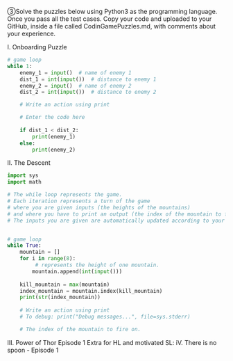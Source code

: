 ③Solve the puzzles below using Python3 as the programming language. Once you pass all the test cases. 
Copy your code and uploaded to your GitHub, inside a file called CodinGamePuzzles.md, with comments about your experience.

I. Onboarding Puzzle
```.py
# game loop
while 1:
    enemy_1 = input()  # name of enemy 1
    dist_1 = int(input())  # distance to enemy 1
    enemy_2 = input()  # name of enemy 2
    dist_2 = int(input())  # distance to enemy 2

    # Write an action using print

    # Enter the code here
    
    if dist_1 < dist_2:
        print(enemy_1)
    else:
        print(enemy_2)

```


II. The Descent
```.py
import sys
import math

# The while loop represents the game.
# Each iteration represents a turn of the game
# where you are given inputs (the heights of the mountains)
# and where you have to print an output (the index of the mountain to fire on)
# The inputs you are given are automatically updated according to your last actions.


# game loop
while True:
    mountain = []
    for i in range(8):
         # represents the height of one mountain.
        mountain.append(int(input()))
    
    kill_mountain = max(mountain)
    index_mountain = mountain.index(kill_mountain)
    print(str(index_mountain))
        
    # Write an action using print
    # To debug: print("Debug messages...", file=sys.stderr)

    # The index of the mountain to fire on.

```

III. Power of Thor Episode 1
Extra for HL and motivated SL:
iV. There is no spoon - Episode 1
